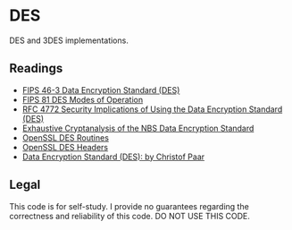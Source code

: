 # DES

DES and 3DES implementations.

## Readings

* [FIPS 46-3 Data Encryption Standard (DES)](https://csrc.nist.gov/csrc/media/publications/fips/46/3/archive/1999-10-25/documents/fips46-3.pdf)
* [FIPS 81 DES Modes of Operation](https://csrc.nist.gov/csrc/media/publications/fips/81/archive/1980-12-02/documents/fips81.pdf)
* [RFC 4772 Security Implications of Using the Data Encryption Standard (DES)](http://www.rfc-editor.org/rfc/rfc4772.txt)
* [Exhaustive Cryptanalysis of the NBS Data Encryption Standard](https://www-ee.stanford.edu/~hellman/publications/27.pdf)
* [OpenSSL DES Routines](https://github.com/openssl/openssl/tree/master/crypto/des)
* [OpenSSL DES Headers](https://github.com/openssl/openssl/blob/master/include/openssl/des.h)
* [Data Encryption Standard (DES): by Christof Paar](https://www.youtube.com/watch?v=kPBJIhpcZgE)

## Legal

This code is for self-study. I provide no guarantees regarding the correctness
and reliability of this code. DO NOT USE THIS CODE.
